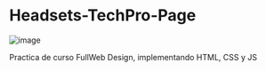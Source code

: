 # Headsets-TechPro-Page
![image](https://user-images.githubusercontent.com/112510269/215836910-74836343-2a9b-454e-9828-a87d0c71cb7c.png)

Practica de curso FullWeb Design, implementando HTML, CSS y JS
